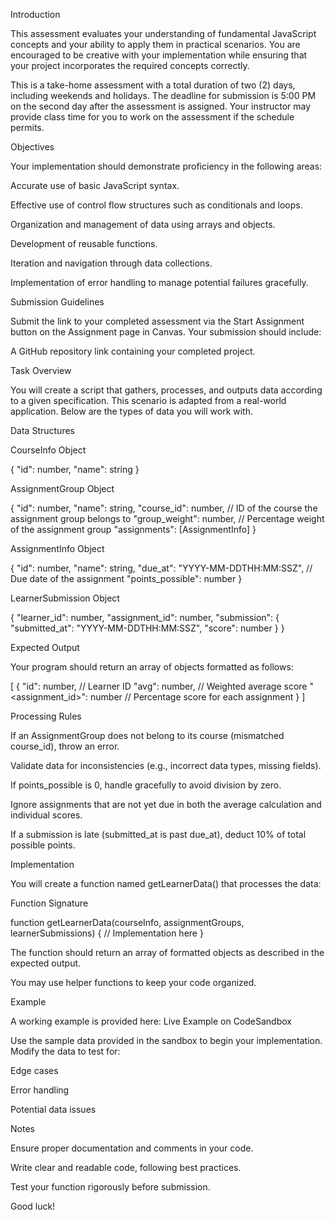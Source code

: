 Introduction

This assessment evaluates your understanding of fundamental JavaScript concepts and your ability to apply them in practical scenarios. You are encouraged to be creative with your implementation while ensuring that your project incorporates the required concepts correctly.

This is a take-home assessment with a total duration of two (2) days, including weekends and holidays. The deadline for submission is 5:00 PM on the second day after the assessment is assigned. Your instructor may provide class time for you to work on the assessment if the schedule permits.

Objectives

Your implementation should demonstrate proficiency in the following areas:

Accurate use of basic JavaScript syntax.

Effective use of control flow structures such as conditionals and loops.

Organization and management of data using arrays and objects.

Development of reusable functions.

Iteration and navigation through data collections.

Implementation of error handling to manage potential failures gracefully.

Submission Guidelines

Submit the link to your completed assessment via the Start Assignment button on the Assignment page in Canvas. Your submission should include:

A GitHub repository link containing your completed project.

Task Overview

You will create a script that gathers, processes, and outputs data according to a given specification. This scenario is adapted from a real-world application. Below are the types of data you will work with.

Data Structures

CourseInfo Object

{
  "id": number,
  "name": string
}

AssignmentGroup Object

{
  "id": number,
  "name": string,
  "course_id": number,  // ID of the course the assignment group belongs to
  "group_weight": number,  // Percentage weight of the assignment group
  "assignments": [AssignmentInfo]
}

AssignmentInfo Object

{
  "id": number,
  "name": string,
  "due_at": "YYYY-MM-DDTHH:MM:SSZ",  // Due date of the assignment
  "points_possible": number
}

LearnerSubmission Object

{
  "learner_id": number,
  "assignment_id": number,
  "submission": {
    "submitted_at": "YYYY-MM-DDTHH:MM:SSZ",
    "score": number
  }
}

Expected Output

Your program should return an array of objects formatted as follows:

[
  {
    "id": number,  // Learner ID
    "avg": number,  // Weighted average score
    "<assignment_id>": number  // Percentage score for each assignment
  }
]

Processing Rules

If an AssignmentGroup does not belong to its course (mismatched course_id), throw an error.

Validate data for inconsistencies (e.g., incorrect data types, missing fields).

If points_possible is 0, handle gracefully to avoid division by zero.

Ignore assignments that are not yet due in both the average calculation and individual scores.

If a submission is late (submitted_at is past due_at), deduct 10% of total possible points.

Implementation

You will create a function named getLearnerData() that processes the data:

Function Signature

function getLearnerData(courseInfo, assignmentGroups, learnerSubmissions) {
  // Implementation here
}

The function should return an array of formatted objects as described in the expected output.

You may use helper functions to keep your code organized.

Example

A working example is provided here:
Live Example on CodeSandbox

Use the sample data provided in the sandbox to begin your implementation. Modify the data to test for:

Edge cases

Error handling

Potential data issues

Notes

Ensure proper documentation and comments in your code.

Write clear and readable code, following best practices.

Test your function rigorously before submission.

Good luck!